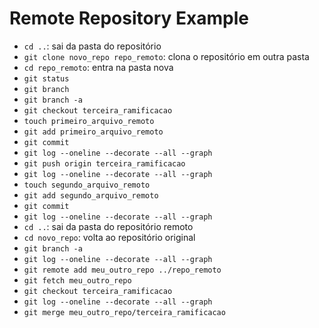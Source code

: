 Remote Repository Example
=========================

- `cd ..`: sai da pasta do repositório
- `git clone novo_repo repo_remoto`: clona o repositório em outra pasta
- `cd repo_remoto`: entra na pasta nova
- `git status`
- `git branch`
- `git branch -a`
- `git checkout terceira_ramificacao`
- `touch primeiro_arquivo_remoto`
- `git add primeiro_arquivo_remoto`
- `git commit`
- `git log --oneline --decorate --all --graph`
- `git push origin terceira_ramificacao`
- `git log --oneline --decorate --all --graph`
- `touch segundo_arquivo_remoto`
- `git add segundo_arquivo_remoto`
- `git commit`
- `git log --oneline --decorate --all --graph`
- `cd ..`: sai da pasta do repositório remoto
- `cd novo_repo`: volta ao repositório original
- `git branch -a`
- `git log --oneline --decorate --all --graph`
- `git remote add meu_outro_repo ../repo_remoto`
- `git fetch meu_outro_repo`
- `git checkout terceira_ramificacao`
- `git log --oneline --decorate --all --graph`
- `git merge meu_outro_repo/terceira_ramificacao`
